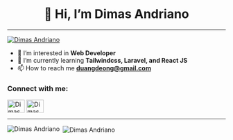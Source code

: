 <h1 align="center">👋 Hi, I’m Dimas Andriano</h1>
<hr>
<p align="left"> <a href="https://github.com/ryo-ma/github-profile-trophy"><img src="https://github-profile-trophy.vercel.app/?username=duangdeong&theme=darkhub&column=5&margin-w=15&margin-h=15" alt="Dimas Andriano" /></a> </p>

- 👀 I’m interested in **Web Developer** <br>
- 🌱 I’m currently learning **Tailwindcss, Laravel, and React JS** <br>
- 📫 How to reach me **duangdeong@gmail.com** <br>

<h3 align="left">Connect with me:</h3>
<p align="left">
<a href="https://fb.com/dimas.andriano.h" target="_blank"><img align="center" src="https://raw.githubusercontent.com/rahuldkjain/github-profile-readme-generator/master/src/images/icons/Social/facebook.svg" alt="Dimas Andriano" height="30" width="40" /></a>
<a href="https://instagram.com/dimas.andriano.h" target="_blank"><img align="center" src="https://raw.githubusercontent.com/rahuldkjain/github-profile-readme-generator/master/src/images/icons/Social/instagram.svg" alt="Dimas Andriano" height="30" width="40" /></a>
</p>
<hr>

<p><img align="left" src="https://github-readme-stats.vercel.app/api/top-langs?username=duangdeong&show_icons=true&locale=en&layout=compact&theme=transparent" alt="Dimas Andriano" /></p>

<p>&nbsp;<img align="center" src="https://github-readme-stats.vercel.app/api?username=duangdeong&show_icons=true&locale=en&theme=transparent" alt="Dimas Andriano" /></p>
<!---
duangdeong/duangdeong is a ✨ special ✨ repository because its `README.md` (this file) appears on your GitHub profile.
You can click the Preview link to take a look at your changes.
--->
